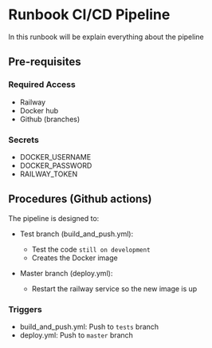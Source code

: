 # Runbook CI/CD Pipeline

In this runbook will be explain everything about the pipeline

## Pre-requisites
### Required Access
- Railway
- Docker hub
- Github (branches)

### Secrets
- DOCKER_USERNAME
- DOCKER_PASSWORD
- RAILWAY_TOKEN

## Procedures (Github actions)

The pipeline is designed to:
- Test branch (build_and_push.yml):
  - Test the code `still on development`
  - Creates the Docker image

- Master branch (deploy.yml):
  - Restart the railway service so the new image is up

### Triggers 
- build_and_push.yml: Push to `tests` branch
- deploy.yml: Push to `master` branch